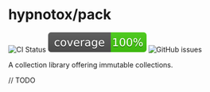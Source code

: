 # hypnotox/pack

![CI Status](https://img.shields.io/github/workflow/status/hypnotox/pack/CI)
![Code Coverage](https://raw.githubusercontent.com/hypnotox/pack/main/coverage/badge.svg)
![GitHub issues](https://img.shields.io/github/issues/hypnotox/pack)

A collection library offering immutable collections.

// TODO
